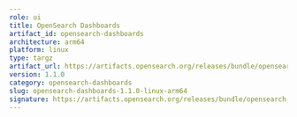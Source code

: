 ```yaml
---
role: ui
title: OpenSearch Dashboards
artifact_id: opensearch-dashboards
architecture: arm64
platform: linux
type: targz
artifact_url: https://artifacts.opensearch.org/releases/bundle/opensearch-dashboards/1.1.0/opensearch-dashboards-1.1.0-linux-arm64.tar.gz
version: 1.1.0
category: opensearch-dashboards
slug: opensearch-dashboards-1.1.0-linux-arm64
signature: https://artifacts.opensearch.org/releases/bundle/opensearch-dashboards/1.1.0/opensearch-dashboards-1.1.0-linux-arm64.tar.gz.sig
---
```


